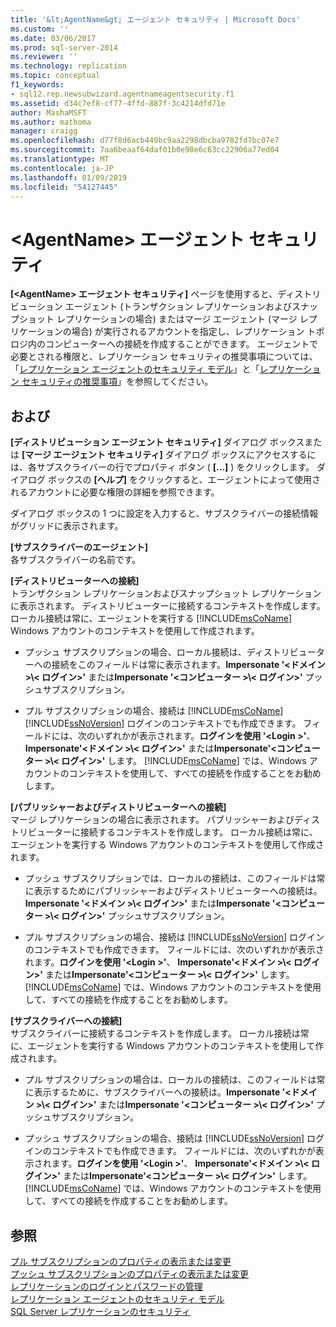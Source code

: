 ```yaml
---
title: '&lt;AgentName&gt; エージェント セキュリティ | Microsoft Docs'
ms.custom: ''
ms.date: 03/06/2017
ms.prod: sql-server-2014
ms.reviewer: ''
ms.technology: replication
ms.topic: conceptual
f1_keywords:
- sql12.rep.newsubwizard.agentnameagentsecurity.f1
ms.assetid: d34c7ef8-cf77-4ffd-887f-3c4214dfd71e
author: MashaMSFT
ms.author: mathoma
manager: craigg
ms.openlocfilehash: d77f8d6acb449bc9aa2298dbcba9782fd7bc07e7
ms.sourcegitcommit: 7aa6beaaf64daf01b0e98e6c63cc22906a77ed04
ms.translationtype: MT
ms.contentlocale: ja-JP
ms.lasthandoff: 01/09/2019
ms.locfileid: "54127445"
---
```

# <a name="ltagentnamegt-agent-security"></a>&lt;AgentName&gt; エージェント セキュリティ
  **[\<AgentName> エージェント セキュリティ]** ページを使用すると、ディストリビューション エージェント (トランザクション レプリケーションおよびスナップショット レプリケーションの場合) またはマージ エージェント (マージ レプリケーションの場合) が実行されるアカウントを指定し、レプリケーション トポロジ内のコンピューターへの接続を作成することができます。 エージェントで必要とされる権限と、レプリケーション セキュリティの推奨事項については、「[レプリケーション エージェントのセキュリティ モデル](security/replication-agent-security-model.md)」と「[レプリケーション セキュリティの推奨事項](security/replication-security-best-practices.md)」を参照してください。  
  
## <a name="options"></a>および  
 **[ディストリビューション エージェント セキュリティ]** ダイアログ ボックスまたは **[マージ エージェント セキュリティ]** ダイアログ ボックスにアクセスするには、各サブスクライバーの行でプロパティ ボタン ( **[...]** ) をクリックします。 ダイアログ ボックスの **[ヘルプ]** をクリックすると、エージェントによって使用されるアカウントに必要な権限の詳細を参照できます。  
  
 ダイアログ ボックスの 1 つに設定を入力すると、サブスクライバーの接続情報がグリッドに表示されます。  
  
 **[サブスクライバーのエージェント]**  
 各サブスクライバーの名前です。  
  
 **[ディストリビューターへの接続]**  
 トランザクション レプリケーションおよびスナップショット レプリケーションに表示されます。 ディストリビューターに接続するコンテキストを作成します。 ローカル接続は常に、エージェントを実行する [!INCLUDE[msCoName](../../includes/msconame-md.md)] Windows アカウントのコンテキストを使用して作成されます。  
  
-   プッシュ サブスクリプションの場合、ローカル接続は、ディストリビューターへの接続をこのフィールドは常に表示されます。**Impersonate '\<ドメイン >\\< ログイン\>'** または**Impersonate '\<コンピューター >\\< ログイン\>'** プッシュサブスクリプション。  
  
-   プル サブスクリプションの場合、接続は [!INCLUDE[msCoName](../../includes/msconame-md.md)] [!INCLUDE[ssNoVersion](../../includes/ssnoversion-md.md)] ログインのコンテキストでも作成できます。 フィールドには、次のいずれかが表示されます。**ログインを使用 '\<Login >'**、 **Impersonate'\<ドメイン >\\< ログイン\>'** または**Impersonate'\<コンピューター >\\< ログイン\>'** します。 [!INCLUDE[msCoName](../../includes/msconame-md.md)] では、Windows アカウントのコンテキストを使用して、すべての接続を作成することをお勧めします。  
  
 **[パブリッシャーおよびディストリビューターへの接続]**  
 マージ レプリケーションの場合に表示されます。 パブリッシャーおよびディストリビューターに接続するコンテキストを作成します。 ローカル接続は常に、エージェントを実行する Windows アカウントのコンテキストを使用して作成されます。  
  
-   プッシュ サブスクリプションでは、ローカルの接続は、このフィールドは常に表示するためにパブリッシャーおよびディストリビューターへの接続は。**Impersonate '\<ドメイン >\\< ログイン\>'** または**Impersonate '\<コンピューター >\\< ログイン\>'** プッシュサブスクリプション。  
  
-   プル サブスクリプションの場合、接続は [!INCLUDE[ssNoVersion](../../includes/ssnoversion-md.md)] ログインのコンテキストでも作成できます。 フィールドには、次のいずれかが表示されます。**ログインを使用 '\<Login >'**、 **Impersonate'\<ドメイン >\\< ログイン\>'** または**Impersonate'\<コンピューター >\\< ログイン\>'** します。 [!INCLUDE[msCoName](../../includes/msconame-md.md)] では、Windows アカウントのコンテキストを使用して、すべての接続を作成することをお勧めします。  
  
 **[サブスクライバーへの接続]**  
 サブスクライバーに接続するコンテキストを作成します。 ローカル接続は常に、エージェントを実行する Windows アカウントのコンテキストを使用して作成されます。  
  
-   プル サブスクリプションの場合は、ローカルの接続は、このフィールドは常に表示するために、サブスクライバーへの接続は。**Impersonate '\<ドメイン >\\< ログイン\>'** または**Impersonate '\<コンピューター >\\< ログイン\>'** プッシュサブスクリプション。  
  
-   プッシュ サブスクリプションの場合、接続は [!INCLUDE[ssNoVersion](../../includes/ssnoversion-md.md)] ログインのコンテキストでも作成できます。 フィールドには、次のいずれかが表示されます。**ログインを使用 '\<Login >'**、 **Impersonate'\<ドメイン >\\< ログイン\>'** または**Impersonate'\<コンピューター >\\< ログイン\>'** します。 [!INCLUDE[msCoName](../../includes/msconame-md.md)] では、Windows アカウントのコンテキストを使用して、すべての接続を作成することをお勧めします。  
  
## <a name="see-also"></a>参照  
 [プル サブスクリプションのプロパティの表示または変更](view-and-modify-pull-subscription-properties.md)   
 [プッシュ サブスクリプションのプロパティの表示または変更](view-and-modify-push-subscription-properties.md)   
 [レプリケーションのログインとパスワードの管理](security/identity-and-access-control-replication.md#manage-logins-and-passwords-in-replication)   
 [レプリケーション エージェントのセキュリティ モデル](security/replication-agent-security-model.md)   
 [SQL Server レプリケーションのセキュリティ](security/view-and-modify-replication-security-settings.md)  
  
  
